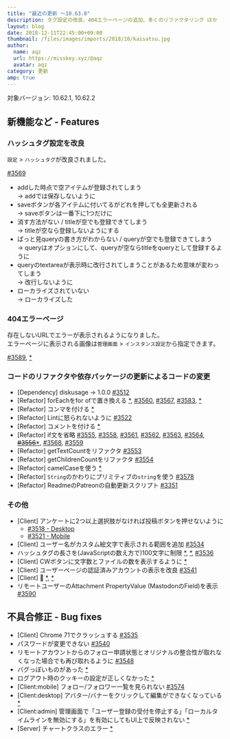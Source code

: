 ```yaml
---
title: "最近の更新 ～10.63.0"
description: タグ設定の改良、404エラーページの追加、多くのリファクタリング ほか
layout: blog
date: 2018-12-11T22:45:00+09:00
thumbnail: /files/images/imports/2018/10/kaisatsu.jpg
author:
  name: aqz
  url: https://misskey.xyz/@aqz
  avatar: aqz
category: 更新
amp: true
---
```

対象バージョン: 10.62.1, 10.62.2

## 新機能など - Features

### ハッシュタグ設定を改良
`設定` > `ハッシュタグ`が改良されました。

[#3569](https://github.com/syuilo/misskey/pull/3569)

- addした時点で空アイテムが登録されてしまう  
  → addでは保存しないように
- saveボタンが各アイテムに付いてるがどれを押しても全更新される  
  → saveボタンは一番下に1つだけに
- 消す方法がない / titleが空でも登録できてしまう  
  → titleが空なら登録しないようにする
- ぱっと見queryの書き方がわからない / queryが空でも登録できてしまう  
  → queryはオプションにして、queryが空ならtitleをqueryとして登録するように
- queryのtextareaが表示時に改行されてしまうことがあるため意味が変わってしまう  
  → 改行しないように
- ローカライズされていない  
  → ローカライズした

### 404エラーページ
存在しないURLでエラーが表示されるようになりました。  
エラーページに表示される画像は`管理画面` > `インスタンス設定`から指定できます。

[#3589](https://github.com/syuilo/misskey/pull/3589), [*](https://github.com/syuilo/misskey/commit/69f246ce7faaa42637c7bc84d69de674d42b46ee)

### コードのリファクタや依存パッケージの更新によるコードの変更
- [Dependency] diskusage -> 1.0.0 [#3512](https://github.com/syuilo/misskey/pull/3512)
- [Refactor] forEachをfor ofで置き換える [*](https://github.com/syuilo/misskey/commit/1de8e1eeb1c741be49f49cab5292943b2623e222), [#3560](https://github.com/syuilo/misskey/pull/3560), [#3567](https://github.com/syuilo/misskey/pull/3567), [#3583](https://github.com/syuilo/misskey/pull/3583), [*](https://github.com/syuilo/misskey/commit/d885b872f314afeb2013e12859c6f58f9948ae2c)
- [Refactor] コンマを付ける [*](https://github.com/syuilo/misskey/commit/d3d50b2f7950d4c5ad40c5b0c509ec7cb6fdce17)
- [Refactor] Lintに怒られないように [#3522](https://github.com/syuilo/misskey/pull/3522)
- [Refactor] コメントを付ける [*](https://github.com/syuilo/misskey/commit/b2dedf7f985fc47c41817c1a3c91ff4ccddd87f6)
- [Refactor] if文を省略 [#3555](https://github.com/syuilo/misskey/pull/3555), [#3558](https://github.com/syuilo/misskey/pull/3558), [#3561](https://github.com/syuilo/misskey/pull/3561), [#3562](https://github.com/syuilo/misskey/pull/3562), [#3563](https://github.com/syuilo/misskey/pull/3563), [#3564](https://github.com/syuilo/misskey/pull/3564), ~~[#3556](https://github.com/syuilo/misskey/pull/3556)~~[*](https://github.com/syuilo/misskey/commit/b1b5a795c864fb421c7b3508e14fded569479042), [#3568](https://github.com/syuilo/misskey/pull/3568), [#3559](https://github.com/syuilo/misskey/pull/3559)
- [Refactor] getTextCountをリファクタ [#3553](https://github.com/syuilo/misskey/pull/3553)
- [Refactor] getChildrenCountをリファクタ [#3554](https://github.com/syuilo/misskey/pull/3554)
- [Refactor] camelCaseを使う [*](https://github.com/syuilo/misskey/commit/284df2743539c382e3607b74e1f8539354aee650)
- [Refactor] `String`のかわりにプリミティブの`string`を使う [#3578](https://github.com/syuilo/misskey/pull/3578)
- [Refactor] ReadmeのPatreonの自動更新スクリプト [#3351](https://github.com/syuilo/misskey/pull/3551)

### その他
- [Client] アンケートに2つ以上選択肢がなければ投稿ボタンを押せないように
  * [#3518 - Desktop](https://github.com/syuilo/misskey/pull/3518)
  * [#3521 - Mobile](https://github.com/syuilo/misskey/pull/3521)
- [Client] ユーザー名がカスタム絵文字で表示される範囲を追加 [#3534](https://github.com/syuilo/misskey/pull/3534)
- ハッシュタグの長さを(JavaScriptの数え方で)100文字に制限 [*](https://github.com/syuilo/misskey/commit/1e7b5a0a983dd997a3123526a51a9dfb8d8a294f), [*](https://github.com/syuilo/misskey/commit/f72b00bec7825a29b3b80af7d15e53dc98ebc231), [#3536](https://github.com/syuilo/misskey/pull/3536)
- [Client] CWボタンに文字数とファイルの数を表示するように [*](https://github.com/syuilo/misskey/commit/596f92cfccdc3f7877ac16e5ddfb3dc489eb5fc2)
- [Client] ユーザーページの認証済みアカウントの表示を改良 [#3541](https://github.com/syuilo/misskey/pull/3541)
- [Client] 🎨 [*](https://github.com/syuilo/misskey/commit/3acd2e0f0cd77bf88228dede5e01aaab45c1cad4), [*](https://github.com/syuilo/misskey/commit/bca3c6f8bf6c2b0a9037a81dcec38c67471a50a7)
- リモートユーザーのAttachment PropertyValue (MastodonのField)を表示 [#3590](https://github.com/syuilo/misskey/pull/3590)

## 不具合修正 - Bug fixes
- [Client] Chrome 71でクラッシュする [#3535](https://github.com/syuilo/misskey/pull/3535)
- パスワードが変更できない [#3540](https://github.com/syuilo/misskey/pull/3540)
- リモートアカウントからのフォロー申請状態とオリジナルの整合性が取れなくなった場合でも再び取れるように [#3548](https://github.com/syuilo/misskey/pull/3548)
- バグっぽいものがあった [*](https://github.com/syuilo/misskey/commit/fc05540404cd53070b0c419ba50f9d24ceaa3b2b)
- ログアウト時のクッキーの設定が正しくなかった [*](https://github.com/syuilo/misskey/commit/6a97f0b7f60ce5de2d4c76eea036c54986491503)
- [Client:mobile] フォロー/フォロワー一覧を見られない [#3574](https://github.com/syuilo/misskey/pull/3574)
- [Client:desktop] アバター/バナーをクリックして編集ができなくなっている [*](https://github.com/syuilo/misskey/commit/121dd86299564eff679a5ac8512f1b30d3e678b9)
- [Client:admin] 管理画面で「ユーザー登録の受付を停止する」「ローカルタイムラインを無効にする」を有効にしてもUI上で反映されない [*](https://github.com/syuilo/misskey/commit/a6dc0f3684f72df6799990395c2f77e65d39e3b5)
- [Server] チャートクラスのエラー [*](https://github.com/syuilo/misskey/commit/30c53e9ee078e156f433d18058cc099a63d51642)